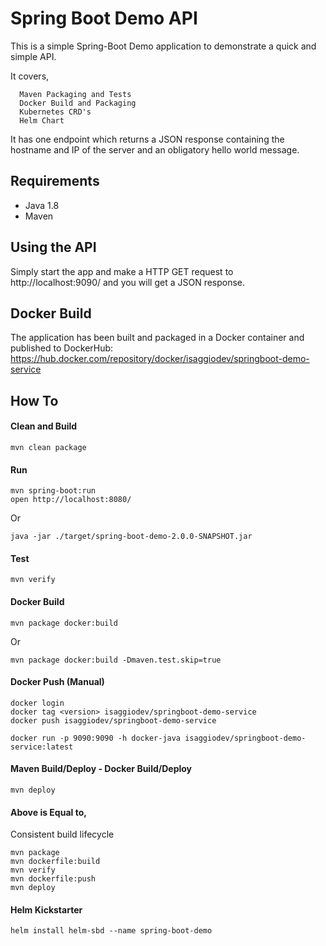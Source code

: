 # Spring Boot Demo API

This is a simple Spring-Boot Demo application to demonstrate a quick and simple API.

It covers,

```
  Maven Packaging and Tests
  Docker Build and Packaging
  Kubernetes CRD's
  Helm Chart
```

It has one endpoint which returns a JSON response containing the hostname and IP of the server and an obligatory hello world message. 

## Requirements
 * Java 1.8
 * Maven
 
## Using the API
Simply start the app and make a HTTP GET request to http://localhost:9090/ and you will get a JSON response.

## Docker Build
The application has been built and packaged in a Docker container and published to DockerHub: https://hub.docker.com/repository/docker/isaggiodev/springboot-demo-service

## How To

#### Clean and Build
```
mvn clean package
```

#### Run
```
mvn spring-boot:run
open http://localhost:8080/
```
Or
```
java -jar ./target/spring-boot-demo-2.0.0-SNAPSHOT.jar
```

#### Test
```
mvn verify
```

#### Docker Build
```
mvn package docker:build
```
Or

```
mvn package docker:build -Dmaven.test.skip=true
```

#### Docker Push (Manual)
```
docker login
docker tag <version> isaggiodev/springboot-demo-service
docker push isaggiodev/springboot-demo-service
```

```
docker run -p 9090:9090 -h docker-java isaggiodev/springboot-demo-service:latest
```

#### Maven Build/Deploy - Docker Build/Deploy
```
mvn deploy
```

#### Above is Equal to,
Consistent build lifecycle

```
mvn package
mvn dockerfile:build
mvn verify
mvn dockerfile:push
mvn deploy
```

#### Helm Kickstarter

```
helm install helm-sbd --name spring-boot-demo
```


